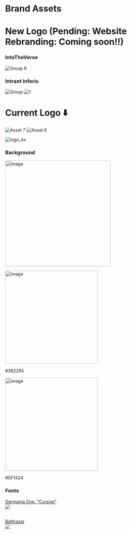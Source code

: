# Brand Assets

# New Logo (Pending: Website Rebranding: Coming soon!!)

### IntoTheVerse 
![Group 6](https://github.com/IntoTheVerse/branding/assets/43913734/0cd104dd-df5e-47df-a4eb-bdc3002c0fd1)

### Intrant Inferis
![Group](https://github.com/IntoTheVerse/branding/assets/43913734/27a39996-2dc6-40e2-a2b7-a28e428083b6)
![1](https://github.com/IntoTheVerse/branding/assets/43913734/78a156e5-76e7-4dd2-8a0a-bce6313bd683)



# Current Logo ⬇️
![Asset 7](https://user-images.githubusercontent.com/43913734/225618344-f92ba08d-d0b8-4bcf-b100-ace5b1212558.png)
![Asset 6](https://user-images.githubusercontent.com/43913734/225618370-6b6fcfa9-3949-4342-8b8a-3312f099fcc9.png)

![logo_4x](https://user-images.githubusercontent.com/43913734/227846545-9a57d92f-9eb4-4f33-9391-b2f4ad969eb0.png)


### Background
<img width="341" alt="image" src="https://user-images.githubusercontent.com/43913734/225619047-ea4ad1ab-7f1b-4cf5-9de1-71ac2242395a.png" />
<p>
<img width="300" alt="image" src="https://user-images.githubusercontent.com/43913734/227845157-13ca3a91-f4cd-47b6-b4e7-3120589b88c4.png">
<p>#382265</p>
</p>
<p>
<img width="300" alt="image" src="https://user-images.githubusercontent.com/43913734/227845241-9044e39d-7eba-4cab-94d5-3eaf3fd59bc7.png">
<p>#0F1424</p>
</p>

### Fonts

[Germania One, "Cursive"](https://fonts.google.com/specimen/Germania+One)
<br />
<img src="https://user-images.githubusercontent.com/43913734/227845683-f32b435d-b581-4853-8911-46821626fc2f.png" />
<br />
<br />



[Balthazar](https://fonts.google.com/specimen/Balthazar)
<br />
<img src="https://user-images.githubusercontent.com/43913734/227845799-a4601cf7-f1e5-4870-94d4-ed9e50845286.png" />






